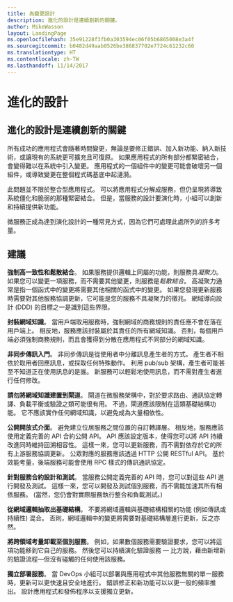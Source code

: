 ```yaml
---
title: 為變更設計
description: 進化的設計是連續創新的關鍵。
author: MikeWasson
layout: LandingPage
ms.openlocfilehash: 35e91228f3fb0a303594ec06f05b6865008e3a4f
ms.sourcegitcommit: b0482d49aab0526be386837702e7724c61232c60
ms.translationtype: HT
ms.contentlocale: zh-TW
ms.lasthandoff: 11/14/2017
---
```

# <a name="design-for-evolution"></a>進化的設計

## <a name="an-evolutionary-design-is-key-for-continuous-innovation"></a>進化的設計是連續創新的關鍵

所有成功的應用程式會隨著時間變更，無論是要修正錯誤、加入新功能、納入新技術，或讓現有的系統更可擴充且可復原。 如果應用程式的所有部分都緊密結合，會變得難以在系統中引入變更。 應用程式的一個組件中的變更可能會破壞另一個組件，或導致變更在整個程式碼基底中起漣漪。

此問題並不限於整合型應用程式。 可以將應用程式分解成服務，但仍呈現將導致系統僵化和脆弱的那種緊密結合。 但是，當服務的設計要演化時，小組可以創新和持續提供新功能。 

微服務正成為達到演化設計的一種常見方式，因為它們可處理此處所列的許多考量。

## <a name="recommendations"></a>建議

**強制高一致性和鬆散結合**。 如果服務提供邏輯上同屬的功能，則服務具*凝聚力*。 如果您可以變更一項服務，而不需要其他變更，則服務是*鬆散結合*。 高凝聚力通常是指一個函式中的變更將需要其他相關的函式中的變更。 如果您發現更新服務時需要對其他服務協調更新，它可能是您的服務不具凝聚力的徵兆。 網域導向設計 (DDD) 的目標之一是識別這些界限。

**封裝網域知識**。 當用戶端取用服務時，強制網域的商務規則的責任應不會在落在用戶端上。 相反地，服務應該封裝屬於其責任的所有網域知識。 否則，每個用戶端必須強制商務規則，而且會獲得到分散在應用程式不同部分的網域知識。 

**非同步傳訊入門**。 非同步傳訊是從使用者中分離訊息產生者的方式。 產生者不相依於取用者回應訊息，或採取任何特殊動作。 利用 pub/sub 架構，產生者可能甚至不知道正在使用訊息的是誰。 新服務可以輕鬆地使用訊息，而不需對產生者進行任何修改。

**請勿將網域知識建置到閘道**。 閘道在微服務架構中，對於要求路由、通訊協定轉譯、負載平衡或驗證之類可能很有用。 不過，閘道應該限制在這類基礎結構功能。 它不應該實作任何網域知識，以避免成為大量相依性。

**公開開放式介面**。 避免建立位居服務之間位置的自訂轉譯層。 相反地，服務應該使用定義完善的 API 合約公開 API。 API 應該設定版本，使得您可以將 API 持續改進同時維持回溯相容性。 這樣一來，您可以更新服務，而不需對依存於它的所有上游服務協調更新。 公眾對應的服務應該透過 HTTP 公開 RESTful API。 基於效能考量，後端服務可能會使用 RPC 樣式的傳訊通訊協定。 

**針對服務合約設計和測試**。 當服務公開定義完善的 API 時，您可以對這些 API 進行開發及測試。 這樣一來，您可以開發及測試個別服務，而不需能加速其所有相依服務。 (當然，您仍會對實際服務執行整合和負載測試。)

**從網域邏輯抽取出基礎結構**。 不要將網域邏輯與基礎結構相關的功能 (例如傳訊或持續性) 混合。 否則，網域邏輯中的變更將需要對基礎結構層進行更新，反之亦然。 

**將跨領域考量卸載至個別服務**。 例如，如果數個服務需要驗證要求，您可以將這項功能移到它自己的服務。 然後您可以持續演化驗證服務 &mdash; 比方說，藉由新增新的驗證流程&mdash;但沒有碰觸的任何使用該服務。

**獨立部署服務**。 當 DevOps 小組可以部署與應用程式中其他服務無關的單一服務時，更新可以更快速且安全地進行。 錯誤修正和新功能可以以更一般的頻率推出。 設計應用程式和發佈程序以支援獨立更新。
